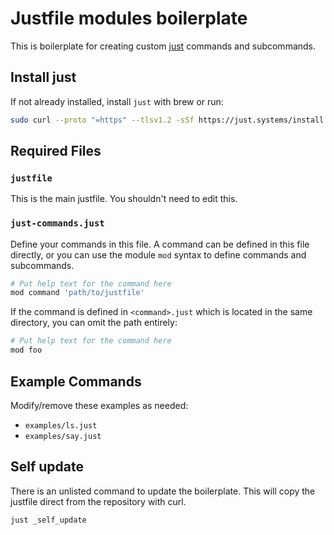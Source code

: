 # Justfile modules boilerplate

This is boilerplate for creating custom [just](https://github.com/casey/just) commands and subcommands. 

## Install just
If not already installed, install `just` with brew or run:
```bash
sudo curl --proto "=https" --tlsv1.2 -sSf https://just.systems/install.sh | sudo bash -s -- --to /usr/local/bin'
```

## Required Files

### `justfile` 
This is the main justfile. You shouldn't need to edit this.

### `just-commands.just`
Define your commands in this file. A command can be defined in this file directly, or you can use the module `mod` syntax to define commands and subcommands.

```bash
# Put help text for the command here
mod command 'path/to/justfile'
```

If the command is defined in `<command>.just` which is located in the same directory, you can omit the path entirely:
```bash
# Put help text for the command here
mod foo
```


## Example Commands
Modify/remove these examples as needed:
- `examples/ls.just`
- `examples/say.just`


## Self update
There is an unlisted command to update the boilerplate. This will copy the justfile direct from the repository with curl.

```bash
just _self_update
```

